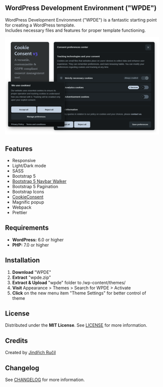 ## WordPress Development Environment ("WPDE")
WordPress Development Environment ("WPDE") is a fantastic starting point for creating a WordPress template.  
Includes necessary files and features for proper template functioning.  

![Alternativní text](img/cover.png)

## Features

- Responsive
- Light/Dark mode
- SASS
- Bootstrap 5
- [Bootstrap 5 Navbar Walker](https://github.com/AlexWebLab/bootstrap-5-wordpress-navbar-walker)
- Bootstrap 5 Pagination
- Bootstrap Icons
- [CookieConsent](https://github.com/orestbida/cookieconsent)
- Magnific popup
- Webpack
- Prettier

## Requirements

- **WordPress:** 6.0 or higher
- **PHP:** 7.0 or higher

## Installation

1. **Download** "WPDE"
2. **Extract** "wpde.zip"
3. **Extract & Upload** "wpde" folder to /wp-content/themes/
4. **Visit** Appearance > Themes > Search for WPDE > Activate
5. **Click** on the new menu item "Theme Settings" for better control of theme

## License
Distributed under the **MIT License**. See [LICENSE](https://github.com/rucilos/wpde/blob/master/LICENSE) for more information.

## Credits
Created by [Jindřich Ručil](https://jindrichrucil.com)

## Changelog

See [CHANGELOG](https://github.com/rucilos/wpde/blob/master/changelog.md) for more information.

